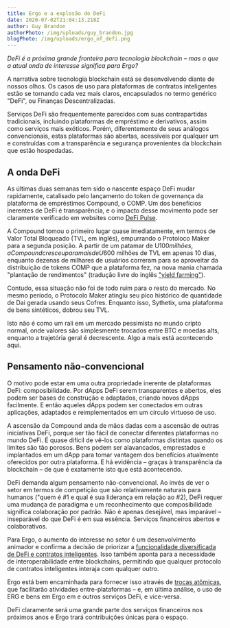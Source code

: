 ```yaml
---
title: Ergo e a explosão do DeFi
date: 2020-07-02T21:04:13.218Z
author: Guy Brandon
authorPhoto: /img/uploads/guy_brandon.jpg
blogPhoto: /img/uploads/ergo_of_defi.png
---
```

*DeFi é a próxima grande fronteira para tecnologia blockchain – mas o que a atual onda de interesse significa para Ergo?*

A narrativa sobre tecnologia blockchain está se desenvolvendo diante de nossos olhos. Os casos de uso para plataformas de contratos inteligentes estão se tornando cada vez mais claros, encapsulados no termo genérico "DeFi", ou Finanças Descentralizadas.

Serviços DeFi são frequentemente parecidos com suas contrapartidas tradicionais, incluindo plataformas de empréstimo e derivativos, assim como serviços mais exóticos. Porém, diferentemente de seus análogos convencionais, estas plataformas são abertas, acessíveis por qualquer um e construídas com a transparência e segurança provenientes da blockchain que estão hospedadas.

## A onda DeFi

As últimas duas semanas tem sido o nascente espaço DeFi mudar rapidamente, catalisado pelo lançamento do token de governança da plataforma de empréstimos Compound, o COMP. Um dos benefícios inerentes de DeFi é transparência, e o impacto desse movimento pode ser claramente verificado em websites como [DeFi Pulse](https://defipulse.com/).

A Compound tomou o primeiro lugar quase imediatamente, em termos de Valor Total Bloqueado (TVL, em inglês), empurrando o Protoloco Maker para a segunda posição. A partir de um patamar de U$100 milhões, a Compound cresceu para mais de U$600 milhões de TVL em apenas 10 dias, enquanto dezenas de milhares de usuários correram para se aproveitar da distribuição de tokens COMP que a plataforma fez, na nova mania chamada "plantação de rendimentos" (tradução livre do inglês ["yield farming"](https://cointelegraph.com.br/news/yield-farming-a-strategy-for-generating-passive-income-from-cryptocurrencies)).

Contudo, essa situação não foi de todo ruim para o resto do mercado. No mesmo período, o Protocolo Maker atingiu seu pico histórico de quantidade de Dai gerada usando seus Cofres. Enquanto isso,  Sythetix, uma plataforma de bens sintéticos, dobrou seu TVL.

Isto não é como um rali em um mercado pessimista no mundo cripto normal, onde valores são simplesmente trocados entre BTC e moedas alts, enquanto a trajetória geral é decrescente. Algo a mais está acontecendo aqui.

## Pensamento não-convencional

O motivo pode estar em uma outra propriedade inerente de plataformas DeFi: composibilidade. Por dApps DeFi serem transparentes e abertos, eles podem ser bases de construção e adaptados, criando novos dApps facilmente. E então aqueles dApps podem ser conectados em outras aplicações, adaptados e reimplementados em um círculo virtuoso de uso.

A ascensão da Compound anda de mãos dadas com a ascensão de outras iniciativas DeFi, porque ser tão fácil de conectar diferentes plataformas no mundo DeFi. É quase difícil de vê-los como plataformas distintas quando os limites são tão porosos. Bens podem ser alavancados, emprestados e implantados em um dApp para tomar vantagem dos benefícios atualmente oferecidos por outra plataforma. E há evidência – graças à transparência da blockchain – de que é exatamente isto que está acontecendo.

DeFi demanda algum pensamento não-convencional. Ao invés de ver o setor em termos de competição que são relativamente naturais para humanos ("quem é #1 e qual é sua liderança em relação ao #2), DeFi requer uma mudança de paradigma e um reconhecimento que composibilidade significa colaboração por padrão. Não é apenas desejável, mas imparável – inseparável do que DeFi é em sua essência. Serviços financeiros abertos e colaborativos.

Para Ergo, o aumento do interesse no setor é um desenvolvimento animador e confirma a decisão de priorizar a [funcionalidade diversificada de DeFi e contratos inteligentes](https://ergoplatform.org/pt/blog/2020_03_16_ergo_sigma/). Isso também aponta para a necessidade de interoperabilidade entre blockchains, permitindo que qualquer protocolo de contratos inteligentes interaja com qualquer outro.

Ergo está bem encaminhada para fornecer isso através de [trocas atômicas](https://ergoplatform.org/pt/blog/2020_04_24_atomic_swaps), que facilitarão atividades entre-plataformas – e, em última análise, o uso de ERG e bens em Ergo em e outros serviços DeFi, e vice-versa.

DeFi claramente será uma grande parte dos serviços financeiros nos próximos anos e Ergo trará contribuições únicas para o espaço.